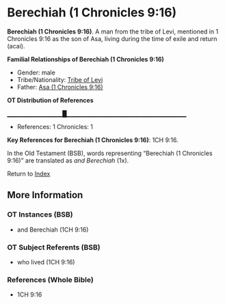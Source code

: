 # Berechiah (1 Chronicles 9:16)
**Berechiah (1 Chronicles 9:16)**. 
A man from the tribe of Levi, mentioned in 1 Chronicles 9:16 as the son of Asa, living during the time of exile and return (acai). 




**Familial Relationships of Berechiah (1 Chronicles 9:16)**


* Gender: male
* Tribe/Nationality: [Tribe of Levi](../../../groups/md/acai/Levi.md)
* Father: [Asa (1 Chronicles 9:16)](Asa.2.md)


**OT Distribution of References**

▁▁▁▁▁▁▁▁▁▁▁▁█▁▁▁▁▁▁▁▁▁▁▁▁▁▁▁▁▁▁▁▁▁▁▁▁▁▁
* References: 1 Chronicles: 1



**Key References for Berechiah (1 Chronicles 9:16)**: 
1CH 9:16. 


In the Old Testament (BSB), words representing “Berechiah (1 Chronicles 9:16)” are translated as 
*and Berechiah* (1x). 




Return to [Index](00-Index.md)

## More Information

### OT Instances (BSB)

* and Berechiah (1CH 9:16)



### OT Subject Referents (BSB)

* who lived (1CH 9:16)



### References (Whole Bible)

* 1CH 9:16




